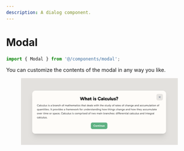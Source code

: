 ```yaml
---
description: A dialog component.
---
```


# Modal

```typescript
import { Modal } from '@/components/modal';
```

You can customize the contents of the modal in any way you like.

<figure><img src="../.gitbook/assets/image (2) (1).png" alt=""><figcaption></figcaption></figure>
